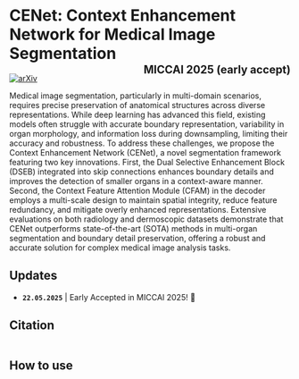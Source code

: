 # CENet: Context Enhancement Network for Medical Image Segmentation <br>  <span style="float: right"><sub><sup>MICCAI 2025 (early accept)</sub></sup></span>

[![arXiv](https://img.shields.io/badge/arXiv-2505.11111-b31b1b.svg)]()

Medical image segmentation, particularly in multi-domain scenarios, requires precise preservation of anatomical structures across diverse representations. While deep learning has advanced this field, existing models often struggle with accurate boundary representation, variability in organ morphology, and information loss during downsampling, limiting their accuracy and robustness. To address these challenges, we propose the Context Enhancement Network (CENet), a novel segmentation framework featuring two key innovations. First, the Dual Selective Enhancement Block (DSEB) integrated into skip connections enhances boundary details and improves the detection of smaller organs in a context-aware manner. Second, the Context Feature Attention Module (CFAM) in the decoder employs a multi-scale design to maintain spatial
integrity, reduce feature redundancy, and mitigate overly enhanced representations. Extensive evaluations on both radiology and dermoscopic datasets demonstrate that CENet outperforms state-of-the-art (SOTA) methods in multi-organ segmentation and boundary detail preservation, offering a robust and accurate solution for complex medical image analysis tasks.


## Updates
- **`22.05.2025`** | Early Accepted in MICCAI 2025! 🥳

## Citation
```

```

## How to use

